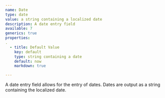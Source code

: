 ```yaml
---
name: Date
type: date
value: a string containing a localized date
description: A date entry field
available: 7
generics: true
properties:
.
  - title: Default Value
    key: default
    type: string containing a date
    default: now
    markdown: true

---
```


A date entry field allows for the entry of dates. Dates are output as a string containing the localized date.
